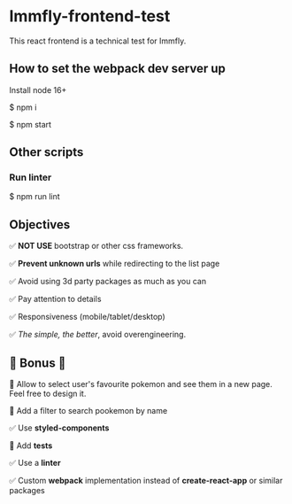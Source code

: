 # Immfly-frontend-test
This react frontend is a technical test for Immfly.

## How to set the webpack dev server up

Install node 16+

$ npm i

$ npm start

## Other scripts

### Run linter
$ npm run lint

## Objectives

✅ **NOT USE** bootstrap or other css frameworks.

✅ **Prevent unknown urls** while redirecting to the list page

✅ Avoid using 3d party packages as much as you can

✅ Pay attention to details

✅ Responsiveness (mobile/tablet/desktop)

✅ *The simple, the better*, avoid overengineering.

## 🌟 Bonus 🌟

🚫 Allow to select user's favourite pokemon and see them in a new page. Feel free to design it.

🚫 Add a filter to search pookemon by name

✅ Use **styled-components**

🚫 Add **tests**

✅ Use a **linter**

✅ Custom **webpack** implementation instead of **create-react-app** or similar packages